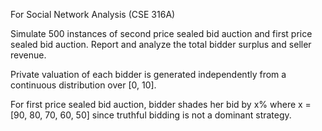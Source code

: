 For Social Network Analysis (CSE 316A)

Simulate 500 instances of second price sealed bid auction and first price sealed bid auction. Report and analyze the total bidder surplus and seller revenue.

Private valuation of each bidder is generated independently from a continuous distribution over [0, 10].

For first price sealed bid auction, bidder shades her bid by x% where x = [90, 80, 70, 60, 50] since truthful bidding is not a dominant strategy.
